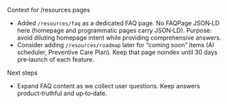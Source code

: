 Context for /resources pages

- Added `/resources/faq` as a dedicated FAQ page. No FAQPage JSON‑LD here (homepage and programmatic pages carry JSON‑LD). Purpose: avoid diluting homepage intent while providing comprehensive answers.
- Consider adding `/resources/roadmap` later for “coming soon” items (AI scheduler, Preventive Care Plan). Keep that page noindex until 30 days pre‑launch of each feature.

Next steps
- Expand FAQ content as we collect user questions. Keep answers product‑truthful and up‑to‑date.



